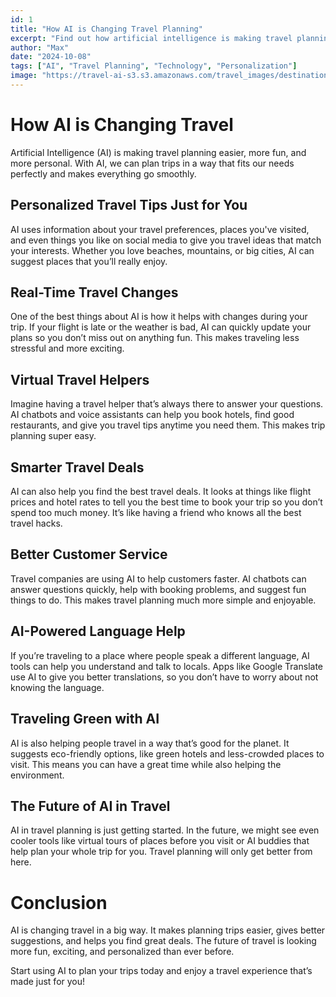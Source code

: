 ```yaml
---
id: 1
title: "How AI is Changing Travel Planning"
excerpt: "Find out how artificial intelligence is making travel planning easier and more fun."
author: "Max"
date: "2024-10-08"
tags: ["AI", "Travel Planning", "Technology", "Personalization"]
image: "https://travel-ai-s3.s3.amazonaws.com/travel_images/destination2.jpg"
---
```


# How AI is Changing Travel

Artificial Intelligence (AI) is making travel planning easier, more fun, and more personal. With AI, we can plan trips in a way that fits our needs perfectly and makes everything go smoothly.

## Personalized Travel Tips Just for You

AI uses information about your travel preferences, places you've visited, and even things you like on social media to give you travel ideas that match your interests. Whether you love beaches, mountains, or big cities, AI can suggest places that you’ll really enjoy.

## Real-Time Travel Changes

One of the best things about AI is how it helps with changes during your trip. If your flight is late or the weather is bad, AI can quickly update your plans so you don’t miss out on anything fun. This makes traveling less stressful and more exciting.

## Virtual Travel Helpers

Imagine having a travel helper that’s always there to answer your questions. AI chatbots and voice assistants can help you book hotels, find good restaurants, and give you travel tips anytime you need them. This makes trip planning super easy.

## Smarter Travel Deals

AI can also help you find the best travel deals. It looks at things like flight prices and hotel rates to tell you the best time to book your trip so you don’t spend too much money. It’s like having a friend who knows all the best travel hacks.

## Better Customer Service

Travel companies are using AI to help customers faster. AI chatbots can answer questions quickly, help with booking problems, and suggest fun things to do. This makes travel planning much more simple and enjoyable.

## AI-Powered Language Help

If you’re traveling to a place where people speak a different language, AI tools can help you understand and talk to locals. Apps like Google Translate use AI to give you better translations, so you don’t have to worry about not knowing the language.

## Traveling Green with AI

AI is also helping people travel in a way that’s good for the planet. It suggests eco-friendly options, like green hotels and less-crowded places to visit. This means you can have a great time while also helping the environment.

## The Future of AI in Travel

AI in travel planning is just getting started. In the future, we might see even cooler tools like virtual tours of places before you visit or AI buddies that help plan your whole trip for you. Travel planning will only get better from here.

# Conclusion

AI is changing travel in a big way. It makes planning trips easier, gives better suggestions, and helps you find great deals. The future of travel is looking more fun, exciting, and personalized than ever before.

Start using AI to plan your trips today and enjoy a travel experience that’s made just for you!